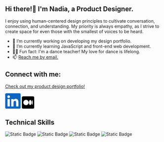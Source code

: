 ## Hi there!👋 I'm Nadia, a Product Designer.
I enjoy using human-centered design principles to cultivate conversation, connection, and understanding. My priority is always empathy, as I strive to create space for even those with the smallest of voices to be heard.

- 🔭 I’m currently working on developing my design portfolio.
- 🌱 I’m currently learning JavaScript and front-end web development.
- 💃🏽 Fun fact: I'm a dance teacher! My love for dance is lifelong.
- 📫 <a href="mailto:nadcorral@gmail.com">Reach me by email.</a>

## Connect with me:
<a href="https://www.nadiacorral.com/">Check out my product design portfolio!</a>

<a href="https://www.linkedin.com/in/nadia-l-corral/"><img align=”left” src="https://raw.githubusercontent.com/nadia-corral/nadia-corral/main/linkedin-logo.png" alt="Nadia Corral | LinkedIn" width="50px" height="50px"/></a>
<a href="https://medium.com/@nadiacorral/"><img align=”left” src="https://raw.githubusercontent.com/nadia-corral/nadia-corral/main/medium-icon.png" alt="Nadia Corral | Medium" width="40px" height="40px"/></a>

## Technical Skills
<!-- Used: https://shields.io/badges & https://simpleicons.org/?q=css -->
![Static Badge](https://img.shields.io/badge/Code-HTML5-%23E34F26?style=flat&logo=html5&logoColor=%23E34F26)
![Static Badge](https://img.shields.io/badge/Style-CSS-%23663399?style=flat&logo=css&logoColor=%23663399)
![Static Badge](https://img.shields.io/badge/Tools-Figma-%23F24E1E?style=flat&logo=figma&logoColor=%23F24E1E)
![Static Badge](https://img.shields.io/badge/Tools-GitHub-%23181717?style=flat&logo=github&logoColor=%23181717)



<!--
**nadia-corral/nadia-corral** is a ✨ _special_ ✨ repository because its `README.md` (this file) appears on your GitHub profile.

Here are some ideas to get you started:


- 👯 I’m looking to collaborate on ...
- 🤔 I’m looking for help with ...
- 💬 Ask me about ...
- 😄 Pronouns: ...
 ...
-->
